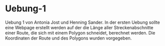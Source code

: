 # Uebung-1
Uebung 1 von Antonia Jost und Henning Sander. 
In der ersten Uebung sollte eine Webpage erstellt werden auf der die Länge aller Streckenabschnitte einer Route, die sich mit einem Polygon schneidet, berechnet werden. 
Die Koordinaten der Route und des Polygons wurden vorgegeben. 

